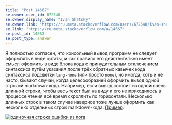 ```yaml
---
title: "Post 14667"
se.owner.user_id: 672540
se.owner.display_name: "Ivan Shatsky"
se.owner.link: "https://ru.meta.stackoverflow.com/users/672540/ivan-shatsky"
se.link: "https://ru.meta.stackoverflow.com/a/14667"
se.post_id: 14667
se.post_type: answer
---
```

<p>Я полностью согласен, что консольный вывод программ не следует оформлять в виде цитаты, и как правило его действительно имеет смысл оформить в виде блока кода с принудительным отключением синтаксиса путём указания после трёх обратных кавычек кода синтаксиса подсветки <code>lang-none</code> (или просто <code>none</code>), но иногда, хоть и не часто, бывают случаи, когда целесообразней оформить вывод одной строкой markdown-кода. Например, если вывод состоит из одной очень длинной строки, чтобы весь текст был на виду и его не приходилось в процессе чтения всё время скроллить по горизонтали. Несколько длинных строк в таком случае наверное тоже лучше оформить как несколько отдельных строк markdown-кода. <a href="https://ru.stackoverflow.com/questions/1614735/%d0%9a%d0%b0%d0%ba-%d0%bf%d0%be%d0%b4%d0%bd%d1%8f%d1%82%d1%8c-dev-%d0%be%d0%ba%d1%80%d1%83%d0%b6%d0%b5%d0%bd%d0%b8%d0%b5-%d1%84%d1%80%d0%be%d0%bd%d1%82%d0%b0-%d0%bd%d0%b0-vue-%d0%b2-docker-%d1%81-nginx">Пример</a>:</p>
<p><a href="https://i.sstatic.net/0VXinPCY.png" rel="nofollow noreferrer"><img src="https://i.sstatic.net/0VXinPCY.png" alt="одиночная строка ошибки из лога" /></a></p>
